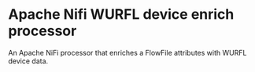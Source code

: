 # Apache Nifi WURFL device enrich processor
An Apache NiFi processor that enriches a FlowFile attributes with WURFL device data.
